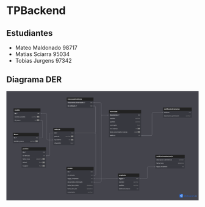 # TPBackend
## Estudiantes
* Mateo Maldonado 98717
* Matias Sciarra 95034
* Tobias Jurgens 97342
## Diagrama DER
![agenciaDER.png](utils/agenciaDER.png)
